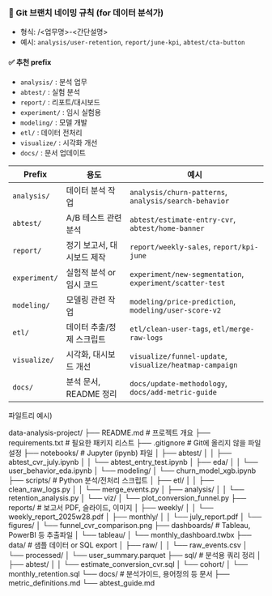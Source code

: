 ### 📌 Git 브랜치 네이밍 규칙 (for 데이터 분석가)

- 형식: <prefix>/<업무명>-<간단설명>
- 예시: `analysis/user-retention`, `report/june-kpi`, `abtest/cta-button`

#### ✅ 추천 prefix
- `analysis/` : 분석 업무
- `abtest/` : 실험 분석
- `report/` : 리포트/대시보드
- `experiment/` : 임시 실험용
- `modeling/` : 모델 개발
- `etl/` : 데이터 전처리
- `visualize/` : 시각화 개선
- `docs/` : 문서 업데이트

| Prefix        | 용도               | 예시                                                       |
| ------------- | ---------------- | -------------------------------------------------------- |
| `analysis/`   | 데이터 분석 작업        | `analysis/churn-patterns`, `analysis/search-behavior`    |
| `abtest/`     | A/B 테스트 관련 분석    | `abtest/estimate-entry-cvr`, `abtest/home-banner`        |
| `report/`     | 정기 보고서, 대시보드 제작  | `report/weekly-sales`, `report/kpi-june`                 |
| `experiment/` | 실험적 분석 or 임시 코드  | `experiment/new-segmentation`, `experiment/scatter-test` |
| `modeling/`   | 모델링 관련 작업        | `modeling/price-prediction`, `modeling/user-score-v2`    |
| `etl/`        | 데이터 추출/정제 스크립트   | `etl/clean-user-tags`, `etl/merge-raw-logs`              |
| `visualize/`  | 시각화, 대시보드 개선     | `visualize/funnel-update`, `visualize/heatmap-campaign`  |
| `docs/`       | 분석 문서, README 정리 | `docs/update-methodology`, `docs/add-metric-guide`       |



파일트리 예시)

data-analysis-project/
├── README.md                      # 프로젝트 개요
├── requirements.txt              # 필요한 패키지 리스트
├── .gitignore                    # Git에 올리지 않을 파일 설정
├── notebooks/                    # Jupyter (ipynb) 파일
│   ├── abtest/
│   │   ├── abtest_cvr_july.ipynb
│   │   └── abtest_entry_test.ipynb
│   ├── eda/
│   │   └── user_behavior_eda.ipynb
│   └── modeling/
│       └── churn_model_xgb.ipynb
├── scripts/                      # Python 분석/전처리 스크립트
│   ├── etl/
│   │   ├── clean_raw_logs.py
│   │   └── merge_events.py
│   ├── analysis/
│   │   └── retention_analysis.py
│   └── viz/
│       └── plot_conversion_funnel.py
├── reports/                      # 보고서 PDF, 슬라이드, 이미지
│   ├── weekly/
│   │   └── weekly_report_2025w28.pdf
│   ├── monthly/
│   │   └── july_report.pdf
│   └── figures/
│       └── funnel_cvr_comparison.png
├── dashboards/                   # Tableau, PowerBI 등 추출파일
│   └── tableau/
│       └── monthly_dashboard.twbx
├── data/                         # 샘플 데이터 or SQL export
│   ├── raw/
│   │   └── raw_events.csv
│   └── processed/
│       └── user_summary.parquet
├── sql/                          # 분석용 쿼리 정리
│   ├── abtest/
│   │   └── estimate_conversion_cvr.sql
│   └── cohort/
│       └── monthly_retention.sql
└── docs/                         # 분석가이드, 용어정의 등 문서
    ├── metric_definitions.md
    └── abtest_guide.md
